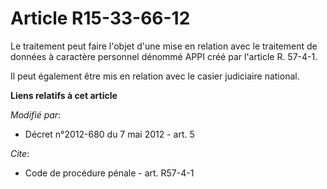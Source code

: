 # Article R15-33-66-12

Le traitement peut faire l'objet d'une mise en relation avec le traitement de données à caractère personnel dénommé APPI créé
par l'article R. 57-4-1.

Il peut également être mis en relation avec le casier judiciaire national.

**Liens relatifs à cet article**

_Modifié par_:

  - Décret n°2012-680 du 7 mai 2012 - art. 5

_Cite_:

  - Code de procédure pénale - art. R57-4-1
